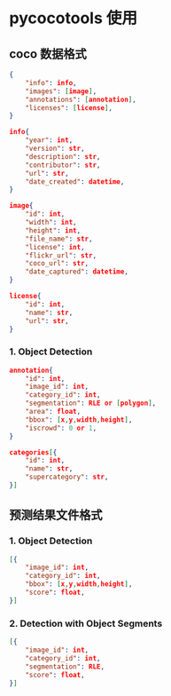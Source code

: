 # pycocotools 使用

## coco 数据格式

```json
{
	"info": info, 
    "images": [image], 
    "annotations": [annotation], 
    "licenses": [license],
}

info{
    "year": int, 
    "version": str, 
    "description": str, 
    "contributor": str, 
    "url": str, 
    "date_created": datetime,
}

image{
	"id": int, 
    "width": int, 
    "height": int, 
    "file_name": str, 
    "license": int, 
    "flickr_url": str, 
    "coco_url": str, 
    "date_captured": datetime,
}

license{
	"id": int, 
    "name": str, 
    "url": str,
}
```



### 1. Object Detection

```json
annotation{
	"id": int, 
    "image_id": int, 
    "category_id": int, 
    "segmentation": RLE or [polygon], 
	"area": float, 
	"bbox": [x,y,width,height], 
	"iscrowd": 0 or 1,
}

categories[{
	"id": int, 
    "name": str, 
    "supercategory": str,
}]
```



## 预测结果文件格式

### 1. Object Detection

```json
[{
	"image_id": int, 
    "category_id": int, 
    "bbox": [x,y,width,height], 
    "score": float,
}]
```

### 2. Detection with Object Segments

```json
[{
	"image_id": int, 
    "category_id": int, 
    "segmentation": RLE, 
    "score": float,
}]
```



